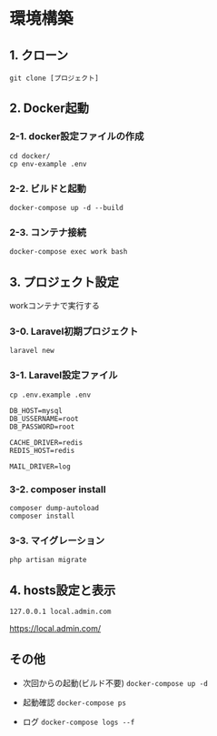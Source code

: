 # 環境構築

## 1. クローン

`git clone [プロジェクト]`


## 2. Docker起動

### 2-1. docker設定ファイルの作成

```
cd docker/
cp env-example .env
```

### 2-2. ビルドと起動

`docker-compose up -d --build`

### 2-3. コンテナ接続

`docker-compose exec work bash`


## 3. プロジェクト設定

workコンテナで実行する

### 3-0. Laravel初期プロジェクト

`laravel new`

### 3-1. Laravel設定ファイル

`cp .env.example .env`

```
DB_HOST=mysql
DB_USSERNAME=root
DB_PASSWORD=root

CACHE_DRIVER=redis
REDIS_HOST=redis

MAIL_DRIVER=log
```

### 3-2. composer install

```
composer dump-autoload
composer install
```

### 3-3. マイグレーション

```
php artisan migrate
```

## 4. hosts設定と表示

```
127.0.0.1 local.admin.com
```

https://local.admin.com/


## その他

* 次回からの起動(ビルド不要)
`docker-compose up -d`

* 起動確認
`docker-compose ps`

* ログ
`docker-compose logs --f`
